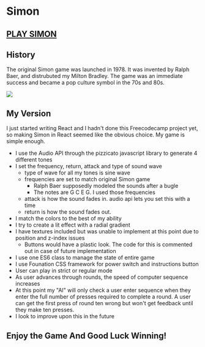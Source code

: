 # Simon
## [PLAY SIMON](https://benjaminadk.github.io/simon/index.html)
## History
The original Simon game was launched in 1978.  It was invented by Ralph Baer, and distrubuted my Milton Bradley.  The game was an immediate success and became a pop culture symbol in the 70s and 80s.

![](https://upload.wikimedia.org/wikipedia/commons/thumb/9/99/OriginalSimon.jpg/220px-OriginalSimon.jpg)

## My Version
I just started writing React and I hadn't done this Freecodecamp project yet, so making Simon in React seemed like the obvious
choice.  My game is simple enough.
- I use the Audio API through the pizzicato javascript library to generate 4 different tones
- I set the frequency, return, attack and type of sound wave
  - type of wave for all my tones is sine wave
  - frequencies are set to match original Simon game
    - Ralph Baer supposedly modeled the sounds after a bugle
    - The notes are G C E G. I used those frequencies
  - attack is how the sound fades in.  audio api lets you set this with a time
  - return is how the sound fades out.
- I match the colors to the best of my ability
- I try to create a lit effect with a radial gradient
- I have textures included but was unable to implement at this point due to position and z-index issues
  - Buttons would have a plastic look.  The code for this is commented out in case of future implementation
- I use one ES6 class to manage the state of entire game
- I use Founation CSS framework for power switch and instructions button
- User can play in strict or regular mode
- As user advances through rounds, the speed of computer sequence increases
- At this point my "AI" will only check a user enter sequence when they enter the full number of presses required to complete
a round.  A user can get the first press of round ten wrong but won't get feedback until they make ten presses.
- I look to improve upon this in the future

## Enjoy the Game And Good Luck Winning!

